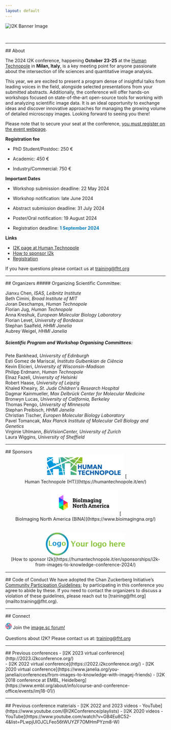 ```yaml
---
layout: default
---
```


<div style="display:none"><h1> 2024 Conference</h1></div>

![I2K Banner Image](/assets/images/2024Flyer.png)

<br>

<!-- [Registration Now Open](https://tinyurl.com/I2K-2023-Zoom)

[Submit a Workshop by October 6](https://airtable.com/appE66koIe2ofWJw7/shr2DZI2uwCyw4taP)-->

<!-- 2023 Workshops now available on [YouTube](https://www.youtube.com/playlist?list=PLdA9Vgd1gxTbxX2ETMt3tFICL0DbyqFhb)

Recordings of 2022 conference material are available on [YouTube](https://www.youtube.com/channel/UCMBPBsR9WmzgefQWEyxfomg). -->
<!-- if we have a Pre-Event Checklist, it will go here
<br>
<a href="https://tinyurl.com/I2K-2023-PrepChecklist">Pre-Event Checklist</a>
<br>
<br>
-->
<hr>
## About

The 2024 I2K conference, happening **October 23-25** at the [Human Technopole](https://humantechnopole.it/en/) in **Milan, Italy**, is a key meeting point for anyone passionate about the intersection of life sciences and quantitative image analysis. 


<!--- Yes it could! -->

This year, we are excited to present a program dense of insightful talks from leading voices in the field, alongside selected presentations from your submitted abstracts. Additionally, the conference will offer hands-on workshops focused on state-of-the-art open-source tools for working with and analyzing scientific image data. It is an ideal opportunity to exchange ideas and discover innovative approaches for managing the growing volume of detailed microscopy images. Looking forward to seeing you there!

Please note that to secure your seat at the conference, <a href="https://events.humantechnopole.it/event/1/"><span style="text-decoration:underline">you must register on the event webpage</span></a>.


**Registration fee** 

- PhD Student/Postdoc: 250 €

- Academic: 450 €

- Industry/Commercial: 750 €



**Important Dates** 

- Workshop submission deadline: 22 May 2024
 
- Workshop notification: late June 2024
 
- Abstract submission deadline: 31 July 2024
 
- Poster/Oral notification: 19 August 2024

- Registration deadline:
<b style="color: #027cbd;">1 September 2024</b>
 
**Links**

- [I2K page at Human Technopole](https://humantechnopole.it/en/trainings/i2k-from-images-to-knowledge-2024/)
- [How to sponsor I2k](https://humantechnopole.it/en/sponsorships/i2k-from-images-to-knowledge-conference-2024/)
- [Registration](https://events.humantechnopole.it/event/1/)

If you have questions please contact us at [training@fht.org](mailto:training@fht.org)

<hr>
## Organizers
##### Organizing Scientific Committee:

Jianxu Chen, <i>ISAS, Leibnitz Institute</i><br>
Beth Cimini, <i>Broad Institute of MIT</i><br>
Joran Deschamps, <i>Human Technopole</i><br>
Florian Jug, <i>Human Technopole</i><br>
Anna Kreshuk, <i>European Molecular Biology Laboratory</i><br>
Florian Levet, <i>University of Bordeaux</i><br>
Stephan Saalfeld, <i>HHMI Janelia</i><br>
Aubrey Weigel, <i>HHMI Janelia</i><br>

##### Scientific Program and Workshop Organising Committees:

Pete Bankhead, *University of Edinburgh*<br>
Esti Gomez de Mariscal, *Instituto Gulbenkian de Ciência*<br>
Kevin Elicieri, *University of Wisconsin-Madison*<br>
Philipp Erdmann, *Human Technopole*<br>
Elnaz Fazeli, *University of Helsinki*<br>
Robert Haase, *University of Leipzig*<br>
Khaled  Kheairy, *St. Jude Children's Research Hospital*<br>
Dagmar Kainmueller, *Max Delbrück Center for Molecular Medicine*<br>
Bronwyn Lucas, *University of California, Berkeley*<br>
Thomas Pengo, *University of Minnesota*<br>
Stephan Preibisch, *HHMI Janelia*<br>
Christian Tischer, *Europen Molecular Biology Laboratory*<br>
Pavel Tomancak, *Max Planck Institute of Molecular Cell Biology and Genetics*<br>
Virginie Uhlmann, *BioVisionCenter, University of Zurich*<br>
Laura Wiggins, *University of Sheffield*<br>


<hr>
## Sponsors
<div style="text-align:center;margin-bottom:15px;" markdown="1">
  <a href="https://humantechnopole.it/en/"><img src="assets/images/HT_logo.png" alt="Human Technopole" width=250></a> [
  <br>
  Human Technopole (HT)](https://humantechnopole.it/en/)
  <br>
  <br>  
  <a href="https://www.bioimagingnorthamerica.org/"><img src="assets/images/bina-logo.png" alt="Bioimaging North America"></a> [
  <br>
  BioImaging North America (BINA)](https://www.bioimagingna.org/)
  <br>
  <br>
  <br>
  <a href="https://humantechnopole.it/en/sponsorships/i2k-from-images-to-knowledge-conference-2024/"><img src="assets/images/your_logo.png" alt="Your logo here"></a>
  <br>
  [How to sponsor I2k](https://humantechnopole.it/en/sponsorships/i2k-from-images-to-knowledge-conference-2024/)
</div>

<hr>
## Code of Conduct
We have adopted the Chan Zuckerberg Initiative’s  <a href="https://chanzuckerberg.com/ethics-policies/community-participation-guidelines/">Community Participation Guidelines</a>; by participating in this conference you agree to abide by these. If you need to contact the organizers to discuss a violation of these guidelines, please reach out to [training@fht.org](mailto:training@fht.org).

<hr>
## Connect

<img src="assets/images/image-sc.png" alt="Your logo here" width=20> Join the <a href="https://forum.image.sc/">image.sc forum!</a>
<br>
<br>
Questions about I2K? Please contact us at: [training@fht.org](mailto:training@fht.org)

<hr>
## Previous conferences
- [I2K 2023 virtual conference](http://2023.i2kconference.org/)
<br>
- [I2K 2022 virtual conference](https://2022.i2kconference.org/)
- [I2K 2020 virtual conference](https://www.janelia.org/you-janelia/conferences/from-images-to-knowledge-with-imagej-friends)
- [I2K 2018 conference at EMBL, Heidelberg](https://www.embl.org/about/info/course-and-conference-office/events/imj18-01/)

<hr>
## Previous conference materials
- [I2K 2022 and 2023 videos - YouTube](https://www.youtube.com/@I2KConference/playlists)
- [I2K 2020 videos - YouTube](https://www.youtube.com/watch?v=GB4Eu8C52-4&list=PLwpjUlOJCLFeo56tWUYZF7OMHmPYzm8-W)
